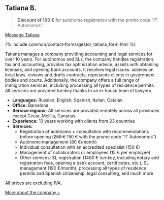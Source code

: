 ## Tatiana B.

> **Discount of 100 €** for autónomo registration with the promo code "IT Autonomos".

<a href="#" class="btn-contact-gestor" onclick="contactGestorTatiana(); return false;">Message Tatiana</a>

{% include common/contact-forms/gestor_tatiana_form.html %}

Tatiana manages a company providing accounting and legal services for over 10 years. For autónomos and SLs, the company
handles registration, tax and accounting, provides tax optimization advice, assists with obtaining licenses, and opening
bank accounts. It resolves legal issues: advises on local laws, reviews and drafts contracts, represents clients in
government bodies and courts. Additionally, the company offers a full range of immigration services, including
processing all types of residence permits. All services are provided turnkey thanks to an in-house team of lawyers.

- **Languages:** Russian, English, Spanish, Italian, Catalan
- **Office:** Barcelona
- **Service regions:** All services are provided remotely across all provinces except Ceuta, Melilla, Canarias
- **Experience:** 10 years working with clients from 23 countries
- **Services:**
    - Registration of autónomo + consultation with recommendations before opening (<s>250 €</s> 150 € with the promo
      code "IT Autonomos")
    - Autónomo management (80 €/month)
    - Individual consultation with an accredited specialist (150 €)
    - Management of collaborators or employees (15 € per employee)
    - Other services: SL registration (1400 € turnkey, including notary and registration fees, opening a bank account,
      certificates, etc.), SL management (190 €/month), processing all types of residence permits and Spanish
      citizenship, legal consulting, and much more

All prices are excluding IVA.

<a href="#" id="detailsLinkTatianaB" onclick="toggleDetailsTatianaB(); return false;">More about the company ⤵</a>

<div id="hiddenContentTatianaB" style="display: none; margin-top: 10px;">
<ul>
  <li><strong>Team size:</strong> Up to 10 employees</li>
  <li><strong>Education:</strong> All employees have specialized higher education (law, economics, finance) and are members of the Colegio Oficial de Graduados Sociales de Barcelona and Asociación Española Asesores Fiscales y Gestores Tributarios</li>
  <li><strong>Digital certificate:</strong> The gestor submits reports using their own certificate, which you authorize in the tax portal</li>
  <li><strong>Liability:</strong> Insurance covering damages in case of gestor error (Seguros Catalana Occidente, S.A., № 8-10.566.641-P)</li>
</ul>
</div>

<script>
  function toggleDetailsTatianaB() {
    const content = document.getElementById('hiddenContentTatianaB');
    const link = document.getElementById('detailsLinkTatianaB');
    if (content.style.display === 'none') {
      content.style.display = 'block';
      link.textContent = 'More about the company ⤴';
    } else {
      content.style.display = 'none';
      link.textContent = 'More about the company ⤵';
    }
  }
</script>
